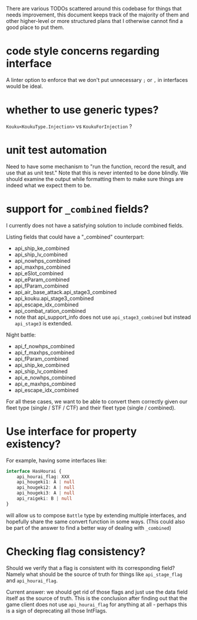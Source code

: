 There are various TODOs scattered around this codebase for things that needs improvement,
this document keeps track of the majority of them and other higher-level or more structured plans that I otherwise
cannot find a good place to put them.

# code style concerns regarding interface

A linter option to enforce that we don't put unnecessary `;` or `,` in interfaces would be ideal.

# whether to use generic types?

`Kouku<KoukuType.Injection>` vs `KoukuForInjection` ?

# unit test automation

Need to have some mechanism to "run the function, record the result, and use that as unit test."
Note that this is never intented to be done blindly. We should examine the output while
formatting them to make sure things are indeed what we expect them to be.

# support for `_combined` fields?

I currently does not have a satisfying solution to include combined fields.

Listing fields that could have a "_combined" counterpart:

- api_ship_ke_combined
- api_ship_lv_combined
- api_nowhps_combined
- api_maxhps_combined
- api_eSlot_combined
- api_eParam_combined
- api_fParam_combined
- api_air_base_attack.api_stage3_combined
- api_kouku.api_stage3_combined
- api_escape_idx_combined
- api_combat_ration_combined
- note that api_support_info does not use `api_stage3_combined` but instead `api_stage3` is extended.

Night battle:

- api_f_nowhps_combined
- api_f_maxhps_combined
- api_fParam_combined
- api_ship_ke_combined
- api_ship_lv_combined
- api_e_nowhps_combined
- api_e_maxhps_combined
- api_escape_idx_combined

For all these cases, we want to be able to convert them correctly given our fleet type (single / STF / CTF) and their fleet type (single / combined).

# Use interface for property existency?

For example, having some interfaces like:

```typescript
interface HasHourai {
    api_hourai_flag: XXX
    api_hougeki1: A | null
    api_hougeki2: A | null
    api_hougeki3: A | null
    api_raigeki: B | null
}
```

will allow us to compose `Battle` type by extending multiple interfaces,
and hopefully share the same convert function in some ways.
(This could also be part of the answer to find a better way of dealing with `_combined`)

# Checking flag consistency?

Should we verify that a flag is consistent with its corresponding field?
Namely what should be the source of truth for things like `api_stage_flag` and `api_hourai_flag`.

Current answer: we should get rid of those flags and just use the data field itself as
the source of truth. This is the conclusion after finding out that the game client does not
use `api_hourai_flag` for anything at all - perhaps this is a sign of deprecating all those IntFlags.
